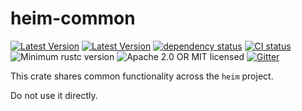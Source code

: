 # heim-common

[![Latest Version](https://img.shields.io/crates/v/heim-common.svg)](https://crates.io/crates/heim-common)
[![Latest Version](https://docs.rs/heim/badge.svg)](https://docs.rs/heim-common)
[![dependency status](https://deps.rs/crate/heim-common/0.0.10/status.svg)](https://deps.rs/crate/heim-common/0.0.10)
[![CI status](https://github.com/heim-rs/heim/workflows/Continuous%20integration/badge.svg)](https://github.com/heim-rs/heim/actions?workflow=Continuous+integration)
![Minimum rustc version](https://img.shields.io/badge/rustc-1.36+-green.svg)
![Apache 2.0 OR MIT licensed](https://img.shields.io/badge/license-Apache2.0%2FMIT-blue.svg)
[![Gitter](https://badges.gitter.im/heim-rs/heim.svg)](https://gitter.im/heim-rs/heim)

This crate shares common functionality across the `heim` project.

Do not use it directly.
